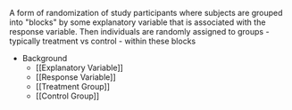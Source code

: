 A form of randomization of study participants where subjects are grouped into "blocks" by some explanatory variable that is associated with the response variable. Then individuals are randomly assigned to groups - typically treatment vs control - within these blocks

- Background
	- [[Explanatory Variable]]
	- [[Response Variable]]
	- [[Treatment Group]]
	- [[Control Group]]